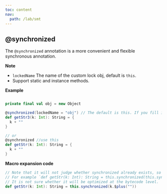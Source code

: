 ```yaml
---
toc: content
nav:
  path: /lab/smt
---
```


## @synchronized

The `@synchronized` annotation is a more convenient and flexible synchronous annotation.

**Note**

- `lockedName` The name of the custom lock obj, default is `this`.
- Support static and instance methods.

**Example**

```scala

private final val obj = new Object

@synchronized(lockedName = "obj") // The default is this. If you fill in a non existent field name, the compilation will fail.
def getStr3(k: Int): String = {
  k + ""
}

// or
@synchronized //use this
def getStr(k: Int): String = {
  k + ""
}
```

**Macro expansion code**

```scala
// Note that it will not judge whether synchronized already exists, so if synchronized already exists, it will be used twice.
// For example `def getStr(k: Int): String = this.synchronized(this.synchronized(k.$plus("")))
// It is not sure whether it will be optimized at the bytecode level.
def getStr(k: Int): String = this.synchronized(k.$plus(""))
```

